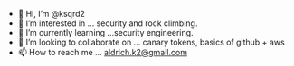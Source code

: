 - 👋 Hi, I’m @ksqrd2
- 👀 I’m interested in ... security and rock climbing.
- 🌱 I’m currently learning ...security engineering.
- 💞️ I’m looking to collaborate on ... canary tokens, basics of github + aws
- 📫 How to reach me ... aldrich.k2@gmail.com

<!---
ksqrd2/ksqrd2 is a ✨ special ✨ repository because its `README.md` (this file) appears on your GitHub profile.
You can click the Preview link to take a look at your changes.
--->

